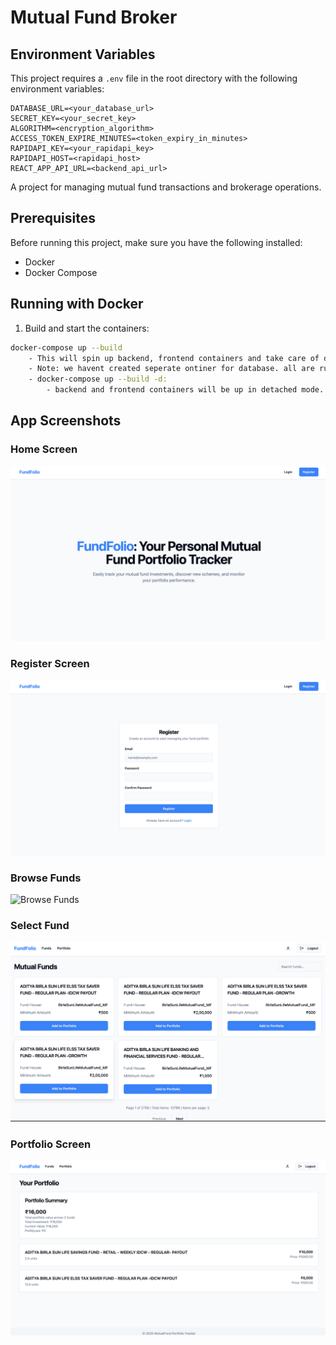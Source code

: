 # Mutual Fund Broker

## Environment Variables

This project requires a `.env` file in the root directory with the following environment variables:

```env
DATABASE_URL=<your_database_url>
SECRET_KEY=<your_secret_key>
ALGORITHM=<encryption_algorithm>
ACCESS_TOKEN_EXPIRE_MINUTES=<token_expiry_in_minutes>
RAPIDAPI_KEY=<your_rapidapi_key>
RAPIDAPI_HOST=<rapidapi_host>
REACT_APP_API_URL=<backend_api_url>
```

A project for managing mutual fund transactions and brokerage operations.

## Prerequisites

Before running this project, make sure you have the following installed:
- Docker
- Docker Compose

## Running with Docker

1. Build and start the containers:
```bash
docker-compose up --build
    - This will spin up backend, frontend containers and take care of database migrations inside backend container.
    - Note: we havent created seperate ontiner for database. all are running inside backend container. and on the destruction of backend container, database will be destroyed.
    - docker-compose up --build -d:
        - backend and frontend containers will be up in detached mode.
```

## App Screenshots

### Home Screen
![Home](https://github.com/Mubin-A-Kader/mutual_fund_broker_bh/raw/main/screenshots/home.png)

### Register Screen
![Register](https://github.com/Mubin-A-Kader/mutual_fund_broker_bh/raw/main/screenshots/register.png)

### Browse Funds
![Browse Funds](https://github.com/Mubin-A-Kader/mutual_fund_broker_bh/raw/main/screenshots/browse_funds.png)

### Select Fund
![Select Fund](https://github.com/Mubin-A-Kader/mutual_fund_broker_bh/raw/main/screenshots/select_fund.png)

### Portfolio Screen
![Portfolio](https://github.com/Mubin-A-Kader/mutual_fund_broker_bh/raw/main/screenshots/portfolio.png)




